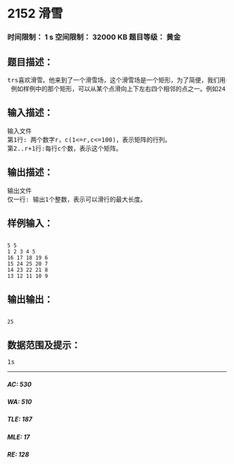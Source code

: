 # 2152 滑雪   
### 时间限制： 1 s     空间限制： 32000 KB     题目等级： 黄金  
## 题目描述：  

<pre>
trs喜欢滑雪。他来到了一个滑雪场，这个滑雪场是一个矩形，为了简便，我们用r行c列的矩阵来表示每块地形。为了得到更快的速度，滑行的路线必须向下倾斜。  
 例如样例中的那个矩形，可以从某个点滑向上下左右四个相邻的点之一。例如24-17-16-1，其实25-24-23…3-2-1更长，事实上这是最长的一条。
</pre>
  
  
## 输入描述：  

<pre>
输入文件
第1行: 两个数字r，c(1<=r,c<=100)，表示矩阵的行列。  
第2..r+1行:每行c个数，表示这个矩阵。
</pre>
  
  
## 输出描述：  

<pre>
输出文件
仅一行: 输出1个整数，表示可以滑行的最大长度。
</pre>
  
  
## 样例输入：  

<pre><code>
5 5  
1 2 3 4 5  
16 17 18 19 6  
15 24 25 20 7  
14 23 22 21 8  
13 12 11 10 9
</code></pre>
  
  
## 输出输出：  

<pre><code>
25
</code></pre>
  
  
## 数据范围及提示：  

<pre>
1s
</pre>
  
  
***  

##### AC: 530  
##### WA: 510  
##### TLE: 187  
##### MLE: 17  
##### RE: 128  
